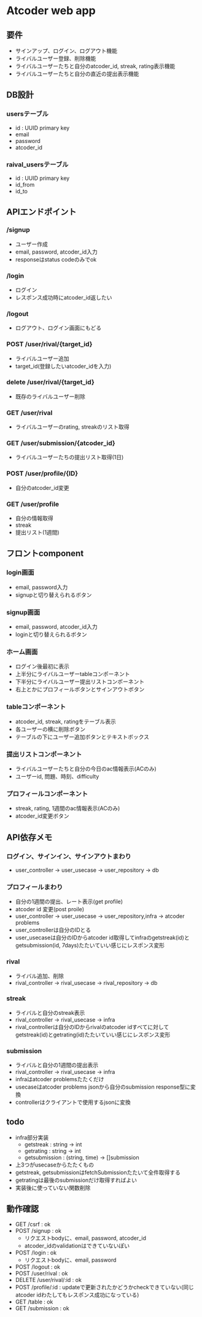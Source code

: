 # Atcoder web app


## 要件
- サインアップ、ログイン、ログアウト機能
- ライバルユーザー登録、削除機能
- ライバルユーザーたちと自分のatcoder_id, streak, rating表示機能
- ライバルユーザーたちと自分の直近の提出表示機能

## DB設計
### usersテーブル
- id : UUID primary key
- email 
- password
- atcoder_id

### raival_usersテーブル
- id : UUID primary key
- id_from
- id_to

## APIエンドポイント
### /signup
- ユーザー作成
- email, password, atcoder_id入力
- responseはstatus codeのみでok
### /login
- ログイン
- レスポンス成功時にatcoder_id返したい
### /logout
- ログアウト、ログイン画面にもどる
### POST /user/rival/{target_id}
- ライバルユーザー追加
- target_id(登録したいatcoder_idを入力)
### delete /user/rival/{target_id}
- 既存のライバルユーザー削除
### GET /user/rival
- ライバルユーザーのrating, streakのリスト取得
### GET /user/submission/{atcoder_id}
- ライバルユーザーたちの提出リスト取得(1日)
### POST /user/profile/{ID}
- 自分のatcoder_id変更
### GET /user/profile
- 自分の情報取得
- streak
- 提出リスト(1週間)


## フロントcomponent
### login画面
- email, password入力
- signupと切り替えられるボタン
### signup画面
- email, password, atcoder_id入力
- loginと切り替えられるボタン
### ホーム画面
- ログイン後最初に表示
- 上半分にライバルユーザーtableコンポーネント
- 下半分にライバルユーザー提出リストコンポーネント
- 右上とかにプロフィールボタンとサインアウトボタン
### tableコンポーネント
- atcoder_id, streak, ratingをテーブル表示
- 各ユーザーの横に削除ボタン
- テーブルの下にユーザー追加ボタンとテキストボックス

### 提出リストコンポーネント
- ライバルユーザーたちと自分の今日のac情報表示(ACのみ)
- ユーザーid, 問題、時刻、difficulty

### プロフィールコンポーネント
- streak, rating, 1週間のac情報表示(ACのみ)
- atcoder_id変更ボタン

## API依存メモ
### ログイン、サインイン、サインアウトまわり
- user_controller -> user_usecase -> user_repository -> db
### プロフィールまわり
- 自分の1週間の提出、レート表示(get profile)
- atcoder id 変更(post proile)
- user_controller -> user_usecase -> user_repository,infra -> atcoder problems
- user_controllerは自分のIDとる
- user_usecaseは自分のIDからatcoder id取得してinfraのgetstreak(id)とgetsubmission(id, 7days)たたいていい感じにレスポンス変形
### rival
- ライバル追加、削除
- rival_controller -> rival_usecase -> rival_repository -> db
### streak
- ライバルと自分のstreak表示
- rival_controller -> rival_usecase -> infra
- rival_controllerは自分のIDからrivalのatcoder idすべてに対してgetstreak(id)とgetrating(id)たたいていい感じにレスポンス変形
### submission
- ライバルと自分の1週間の提出表示
- rival_controller -> rival_usecase -> infra
- infraはatcoder problemsたたくだけ
- usecaseはatcoder problems jsonから自分のsubmission response型に変換
- controllerはクライアントで使用するjsonに変換

## todo
- infra部分実装
  - getstreak : string -> int
  - getrating : string -> int
  - getsubmission : (string, time) -> []submission
- 上3つがusecaseからたたくもの
- getstreak, getsubmissionはfetchSubmissionたたいて全件取得する
- getratingは最後のsubmissionだけ取得すればよい
- 実装後に使っていない関数削除

## 動作確認
- GET /csrf : ok
- POST /signup : ok
  - リクエストbodyに、email, password, atcoder_id
  - atcoder_idのvalidationはできていないぽい
- POST /login : ok
  - リクエストbodyに、email, password
- POST /logout : ok
- POST /user/rival : ok
- DELETE /user/rival/:id : ok
- POST /profile/:id : updateで更新されたかどうかcheckできていない(同じatcoder idわたしてもレスポンス成功になっている)
- GET /table : ok
- GET /submission : ok